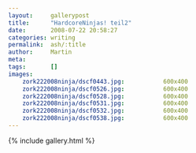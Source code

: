 ```yaml
---
layout:     gallerypost
title:      "HardcoreNinjas! teil2"
date:       2008-07-22 20:58:27
categories: writing
permalink:  ash/:title
author:     Martin
meta:
tags:       []
images:
    zork222008ninja/dscf0443.jpg:           600x400
    zork222008ninja/dscf0526.jpg:           600x400
    zork222008ninja/dscf0528.jpg:           600x400
    zork222008ninja/dscf0531.jpg:           600x400
    zork222008ninja/dscf0532.jpg:           600x400
    zork222008ninja/dscf0538.jpg:           600x400
---
```


{% include gallery.html %}
